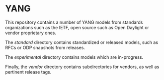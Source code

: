 YANG
====

This repository contains a number of YANG models from standards organizations
such as the IETF, open source such as Open Daylight or vendor proprietary ones.

The *standard* directory contains standardized or released models, such as RFCs
or ODP snapshots from releases. 

The *experimental* directory contains models which are in-progress.

Finally, the *vendor* directory contains subdirectories for vendors, as well as
pertinent release tags.
